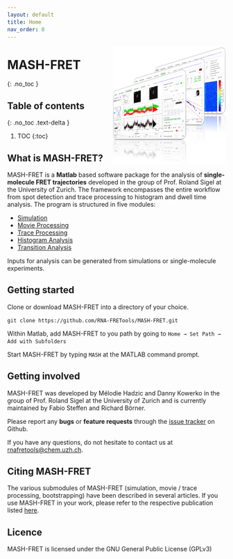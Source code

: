 ```yaml
---
layout: default
title: Home
nav_order: 0
---
```



<img src="assets/images/mash-fret_logo_500px.png" width="260" style="float:right"/>

# MASH-FRET
{: .no_toc }

## Table of contents
{: .no_toc .text-delta }

1. TOC
{:toc}



## What is MASH-FRET?
MASH-FRET is a **Matlab** based software package for the analysis of **single-molecule FRET trajectories** developed in the group of Prof. Roland Sigel at the University of Zurich. The framework encompasses the entire workflow from spot detection and trace processing to histogram and dwell time analysis. The program is structured in five modules:
- [Simulation](simulation/simulation)
- [Movie Processing](movie-processing/movie-processing)
- [Trace Processing](trace-processing/trace-processing)
- [Histogram Analysis](histogram-analysis/histogram-analysis)
- [Transition Analysis](transition-analysis/transition-analysis)

Inputs for analysis can be generated from simulations or single-molecule experiments.


## Getting started

Clone or download MASH-FRET into a directory of your choice.
```
git clone https://github.com/RNA-FRETools/MASH-FRET.git
```
Within Matlab, add MASH-FRET to you path by going to `Home → Set Path → Add with Subfolders`

Start MASH-FRET by typing `MASH` at the MATLAB command prompt.


## Getting involved

MASH-FRET was developed by Mélodie Hadzic and Danny Kowerko in the group of Prof. Roland Sigel at the University of Zurich and is currently maintained by Fabio Steffen and Richard Börner.

Please report any **bugs** or **feature requests** through the [issue tracker](https://github.com/RNA-FRETools/MASH-FRET/issues) on Github.

If you have any questions, do not hesitate to contact us at rnafretools@chem.uzh.ch.


## Citing MASH-FRET

The various submodules of MASH-FRET (simulation, movie / trace processing, bootstrapping) have been described in several articles. If you use MASH-FRET in your work, please refer to the respective publication listed [here](citations.html).


## Licence
MASH-FRET is licensed under the GNU General Public License (GPLv3)
